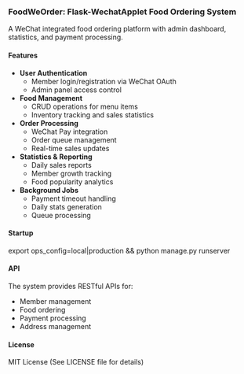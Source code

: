 ### FoodWeOrder: Flask-WechatApplet Food Ordering System

A WeChat integrated food ordering platform with admin dashboard, statistics, and payment processing.

#### Features

- **User Authentication**
  - Member login/registration via WeChat OAuth
  - Admin panel access control
- **Food Management**
  - CRUD operations for menu items
  - Inventory tracking and sales statistics
- **Order Processing**
  - WeChat Pay integration
  - Order queue management
  - Real-time sales updates
- **Statistics & Reporting**
  - Daily sales reports
  - Member growth tracking
  - Food popularity analytics
- **Background Jobs**
  - Payment timeout handling
  - Daily stats generation
  - Queue processing

#### Startup

export ops_config=local|production && python manage.py runserver

#### API

The system provides RESTful APIs for:
- Member management 
- Food ordering
- Payment processing
- Address management


#### License

MIT License (See LICENSE file for details)
